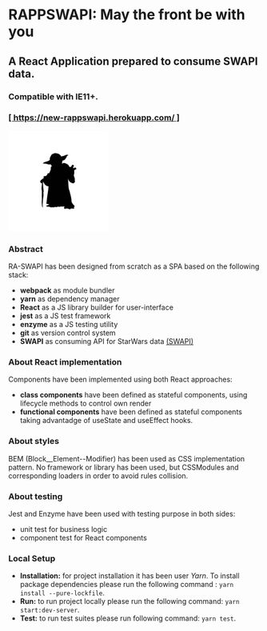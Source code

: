 # RAPPSWAPI: May the front be with you

## A React Application prepared to consume SWAPI data.
### Compatible with IE11+.
### [ [ https://new-rappswapi.herokuapp.com/ ] ](https://new-rappswapi.herokuapp.com//#/)
<img src="./src/common/images/svg/yoda.svg" alt="Yoda" width="200px">

### Abstract
RA-SWAPI has been designed from scratch as a SPA based on the following stack:
* **webpack** as module bundler 
* **yarn** as dependency manager
* **React** as a JS library builder for user-interface
* **jest** as a JS test framework
* **enzyme** as a JS testing utility
* **git** as version control system
* **SWAPI** as consuming API for StarWars data [ (SWAPI) ](https://www.swapi.tech/)

### About React implementation
Components have been implemented using both React approaches:
* **class components** have been defined as stateful components, using lifecycle methods to control own render
* **functional components** have been defined as stateful components taking advantadge of useState and useEffect hooks.

### About styles
BEM (Block__Element--Modifier) has been used as CSS implementation pattern. No framework or library has been used, but CSSModules and corresponding loaders in order to avoid rules collision. 

### About testing
Jest and Enzyme have been used with testing purpose in both sides:
* unit test for business logic
* component test for React components

### Local Setup
* **Installation:** for project installation it has been user _Yarn_. To install package dependencies please run the following command : `yarn install --pure-lockfile`.
* **Run:** to run project locally please run the following command: `yarn start:dev-server`.
* **Test:** to run test suites please run following command: `yarn test`.

